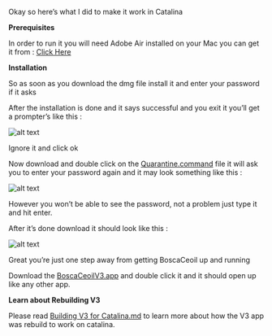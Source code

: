 Okay so here’s what I did to make it work in Catalina 

**Prerequisites**


In order to run it you will need Adobe Air installed on your Mac you can get it from : [Click Here](https://get.adobe.com/air/)

**Installation**

So as soon as you download the dmg file install it and enter your password if it asks

After the installation is done and it says successful and you exit it you’ll get a prompter’s like this :

![alt text](https://github.com/Pikachuxxxx/boscaceoil/blob/master/AIR%20installation%20error.png)

Ignore it and click ok 

Now download and double click on the [Quarantine.command](https://github.com/Pikachuxxxx/boscaceoil/raw/master/Quarantine.command) file it will ask you to enter your password again and it may look something like this :

![alt text](https://github.com/Pikachuxxxx/boscaceoil/blob/master/terminal%20pwd%20promt.png)

However you won’t be able to see the password, not a problem just type it and hit enter.

After it’s done download it should look like this :

![alt text](https://github.com/Pikachuxxxx/boscaceoil/blob/master/successfuly%20quarantined.png)

Great you’re just one step away from getting BoscaCeoil up and running 

Download the [BoscaCeoilV3.app](https://github.com/Pikachuxxxx/boscaceoil/raw/master/BoscaCeoilV3.app.zip) and double click it and it should open up like any other app.


**Learn about Rebuilding V3**

Please read [Building V3 for Catalina.md](https://github.com/Pikachuxxxx/boscaceoil/blob/master/Building%20V3%20for%20Catalina.md) to learn more about how the V3 app was rebuild to work on catalina.




